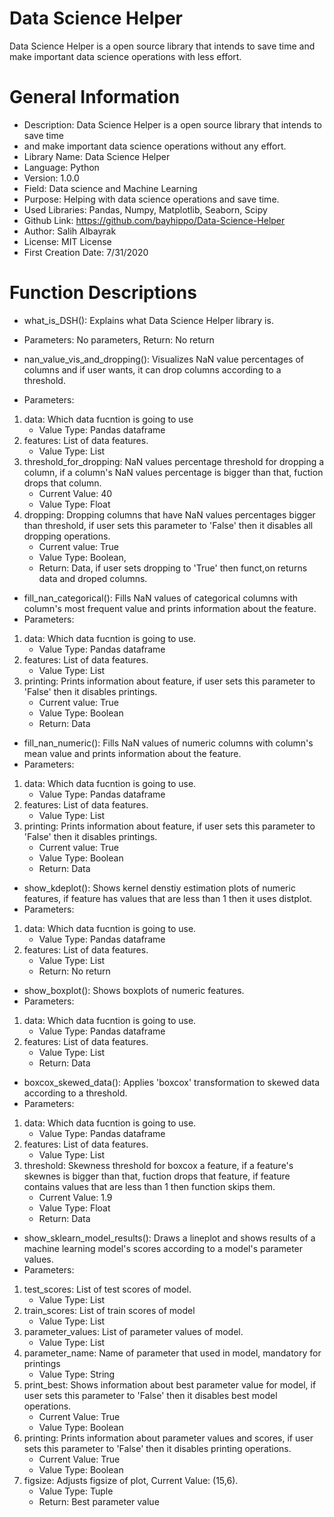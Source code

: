 # Data Science Helper
Data Science Helper is a open source library that intends to save time and make important data science operations with less effort. 

# General Information 
* Description: Data Science Helper is a open source library that intends to save time 
* and make important data science operations without any effort. 
* Library Name: Data Science Helper 
* Language: Python 
* Version: 1.0.0 
* Field: Data science and Machine Learning 
* Purpose: Helping with data science operations and save time. 
* Used Libraries: Pandas, Numpy, Matplotlib, Seaborn, Scipy 
* Github Link: https://github.com/bayhippo/Data-Science-Helper 
* Author: Salih Albayrak 
* License: MIT License
* First Creation Date: 7/31/2020 

# Function Descriptions 

* what_is_DSH(): Explains what Data Science Helper library is. 
* Parameters: No parameters, Return: No return 
       
* nan_value_vis_and_dropping(): Visualizes NaN value percentages of columns and 
if user wants, it can drop columns according to a threshold. 
* Parameters: 
1. data: Which data fucntion is going to use 
    * Value Type: Pandas dataframe 
1. features: List of data features. 
    * Value Type: List 
1. threshold_for_dropping: NaN values percentage threshold for dropping a column, 
if a column's NaN values percentage is bigger than that, fuction drops that column. 
    * Current Value: 40 
    * Value Type: Float 
1. dropping: Dropping columns that have NaN values percentages bigger than threshold, 
if user sets this parameter to 'False' then it disables all dropping operations. 
    * Current value: True 
    * Value Type: Boolean,
    * Return: Data, if user sets dropping to 'True' then funct,on returns data and droped columns. 

* fill_nan_categorical(): Fills NaN values of categorical columns with column's most frequent value 
and prints information about the feature. 
* Parameters: 
1. data: Which data fucntion is going to use. 
    * Value Type: Pandas dataframe 
1. features: List of data features. 
    * Value Type: List 
1. printing: Prints information about feature, if user sets this parameter to 'False' 
then it disables printings. 
    * Current value: True
    * Value Type: Boolean 
    * Return: Data 

* fill_nan_numeric(): Fills NaN values of numeric columns with column's mean value and prints information about the feature. 
* Parameters: 
1. data: Which data fucntion is going to use. 
    * Value Type: Pandas dataframe 
1. features: List of data features. 
    * Value Type: List 
1. printing: Prints information about feature, if user sets this parameter to 'False' 
then it disables printings. 
    * Current value: True 
    * Value Type: Boolean 
    * Return: Data 

* show_kdeplot(): Shows kernel denstiy estimation plots of numeric features, 
if feature has values that are less than 1 then it uses distplot. 
* Parameters: 
1. data: Which data fucntion is going to use. 
    * Value Type: Pandas dataframe 
1. features: List of data features. 
    * Value Type: List 
    * Return: No return 

* show_boxplot(): Shows boxplots of numeric features. 
* Parameters: 
1. data: Which data fucntion is going to use.
    * Value Type: Pandas dataframe 
1. features: List of data features. 
    * Value Type: List
    * Return: Data 

* boxcox_skewed_data(): Applies 'boxcox' transformation to skewed data according to a threshold. 
* Parameters: 
1. data: Which data fucntion is going to use. 
    * Value Type: Pandas dataframe 
1. features: List of data features. 
    * Value Type: List 
1. threshold: Skewness threshold for boxcox a feature, if a feature's skewnes is bigger than that, fuction drops that feature, 
if feature contains values that are less than 1 then function skips them. 
    * Current Value: 1.9 
    * Value Type: Float
    * Return: Data 

* show_sklearn_model_results(): Draws a lineplot and shows results of a machine learning model's scores 
according to a model's parameter values. 
* Parameters: 
1. test_scores: List of test scores of model. 
    * Value Type: List 
1. train_scores: List of train scores of model
    * Value Type: List 
1. parameter_values: List of parameter values of model.
    * Value Type: List 
1. parameter_name: Name of parameter that used in model, mandatory for printings
    * Value Type: String 
1. print_best: Shows information about best parameter value for model, if user sets this parameter to 'False' 
then it disables best model operations. 
    * Current Value: True
    * Value Type: Boolean 
1. printing: Prints information about parameter values and scores, if user sets this parameter to 'False' 
then it disables printing operations. 
    * Current Value: True
    * Value Type: Boolean 
1. figsize: Adjusts figsize of plot, Current Value: (15,6). 
    * Value Type: Tuple
    * Return: Best parameter value

